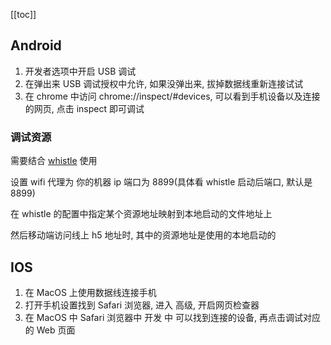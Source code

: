 [[toc]]

## Android

1. 开发者选项中开启 USB 调试
2. 在弹出来 USB 调试授权中允许, 如果没弹出来, 拔掉数据线重新连接试试
3. 在 chrome 中访问 chrome://inspect/#devices, 可以看到手机设备以及连接的网页, 点击 inspect 即可调试

### 调试资源

需要结合 [whistle](https://github.com/avwo/whistle) 使用

设置 wifi 代理为 你的机器 ip 端口为 8899(具体看 whistle 启动后端口, 默认是 8899)

在 whistle 的配置中指定某个资源地址映射到本地启动的文件地址上

然后移动端访问线上 h5 地址时, 其中的资源地址是使用的本地启动的

## IOS

1. 在 MacOS 上使用数据线连接手机
2. 打开手机设置找到 Safari 浏览器, 进入 高级, 开启网页检查器
3. 在 MacOS 中 Safari 浏览器中 开发 中 可以找到连接的设备, 再点击调试对应的 Web 页面
